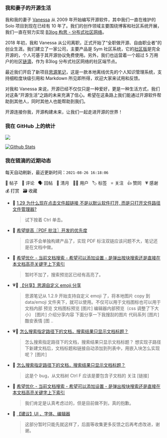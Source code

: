 ### 我和妻子的开源生活

我和我的妻子 [Vanessa](https://github.com/Vanessa219) 从 2009 年开始编写开源软件，其中我们一直在维护的 Solo 项目到现在已经有 10 年了。我们的创作领域主要围绕博客和社区系统开展，我们一直在努力实现 [B3log 构思 - 分布式社区网络](https://ld246.com/article/1546941897596)。

2018 年初，我和 Vanessa 从公司离职，正式开始了“全职做开源、自由职业者”的创业生涯。我们建立了一家公司，主要产品是 Sym 社区系统，它的[社区版](https://github.com/88250/symphony)是完全开源的，个人可基于其开源协议免费使用。另外，我们也运营着一个超过 5 万用户的社区[链滴](https://ld246.com)，作为 B3log 分布式社区网络的社区端节点。

最近我们开启了新项目[思源笔记](https://github.com/siyuan-note/siyuan)，这是一款本地离线优先的个人知识管理系统，支持细粒度块级引用和 Markdown 所见即所得，欢迎大家来试用和反馈。

对我和 Vanessa 来说，开源已经不仅仅只是一种爱好，更是一种生活方式，我们对这条“开源生活”之路的未来充满了信心。希望在这条路上我们能通过开源软件帮助到其他人，同时其他人也能帮助到我们。

开源连接你我，开源构建未来，让我们一起走进开源的世界！

### 我在 GitHub 上的统计

<a title="Hits" target="_blank" href="https://github.com/88250/88250"><img src="https://hits.b3log.org/88250/88250.svg"></a>

[![Github Stats](https://github-readme-stats.vercel.app/api?username=88250&theme=tokyonight&show_icons=true)](https://github.com/88250)

<!--events start -->

### 我在链滴的近期动态

每天自动刷新，最近更新时间：`2021-08-26 16:18:06`

📝 帖子 &nbsp; 💬 评论 &nbsp; 🗣 回帖 &nbsp; 🌙 清月 &nbsp; 👨‍💻 用户 &nbsp; 🏷️ 标签 &nbsp; ⭐️ 关注 &nbsp; 👍 赞同 &nbsp; 💗 感谢 &nbsp; 💰 打赏 &nbsp; 🗃 收藏

* 💬 [1.29 为什么现在点击文件超链接 不是以默认软件打开, 而是只打开文件路径文件管理器?](https://ld246.com/article/1629964756754/comment/1629965460188#comments)

  > 试下按着 Ctrl 单击。
* 💬 [希望提高〖PDF 批注〗开发的优先度](https://ld246.com/article/1629937079886/comment/1629965030490#comments)

  > 应该不会单独构建产品了，实现 PDF 标注双链应该问题不大，笔记还是在文档中做。
* 💬 [希望优化 - 当前文档搜索 - 希望可以添加设置 - 是弹出按块搜索还是直接在本文档高亮关键字上下索引](https://ld246.com/article/1629946745030/comment/1629962576013#comments)

  > 暂时不加了，搜索预览区已经有高亮了。
* 💗📝 [【分享】思源自定义 emoji 分享](https://ld246.com/article/1629960005863)

  > 思源笔记从 1.2.9 开始支持自定义 emoji 了，将本地图片 copy 到 data/emoji 文件夹下，就可以使用。不仅可以用于文档图标也可以用于文档内部 预览 文档图标预览 [图片] 编辑器内部预览（css 调整了下大小） [图片] 介绍分享内容 下面分享一下我搜刮的图片 代码系列 [图片] 酷安表情 [图 ..
* 💗📝 [怎么搜索指定路径下的文档，搜索结果只显示文档标题？](https://ld246.com/article/1629952384173)

  > 怎么搜索指定路径下的文档，搜索结果只显示文档标题？ 想实现子路径下新建文档后，文档标题和链接自动添加到列表中，用嵌入块怎么实现呢？ [图片]
* 💬 [怎么搜索指定路径下的文档，搜索结果只显示文档标题？](https://ld246.com/article/1629952384173/comment/1629961916233#comments)

  > 这是个 bug，从文档树 Ctrl F 应该是要包含子文档的 关注 [链接]
* 💬 [希望优化 - 当前文档搜索 - 希望可以添加设置 - 是弹出按块搜索还是直接在本文档高亮关键字上下索引](https://ld246.com/article/1629946745030/comment/1629961773370#comments)

  > 我们肯定是认真考虑过的，但是目前做不到，真的抱歉。
* 💬 [【建议】UI 、字体、编辑器](https://ld246.com/article/1629539639993/comment/1629961689649#comments)

  > 这部分暂时只能先就这样了，后面等收集更多反馈之后再考虑改进，谢谢。


<!--events end -->
